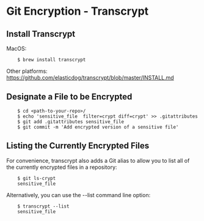 # Git Encryption - Transcrypt

## Install Transcrypt 

MacOS:

        $ brew install transcrypt

Other platforms: https://github.com/elasticdog/transcrypt/blob/master/INSTALL.md

## Designate a File to be Encrypted

        $ cd <path-to-your-repo>/
        $ echo 'sensitive_file  filter=crypt diff=crypt' >> .gitattributes
        $ git add .gitattributes sensitive_file
        $ git commit -m 'Add encrypted version of a sensitive file'

## Listing the Currently Encrypted Files

For convenience, transcrypt also adds a Git alias to allow you to list all of the currently encrypted files in a repository:

        $ git ls-crypt
        sensitive_file

Alternatively, you can use the --list command line option:

        $ transcrypt --list
        sensitive_file

